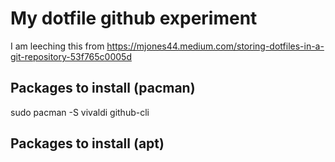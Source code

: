 # My dotfile github experiment

I am leeching this from https://mjones44.medium.com/storing-dotfiles-in-a-git-repository-53f765c0005d

## Packages to install (pacman)

sudo pacman -S vivaldi github-cli


## Packages to install (apt)
